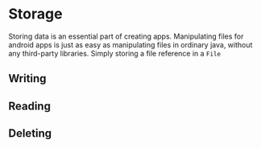 # Storage

Storing data is an essential part of creating apps. Manipulating files for android apps is just as easy as manipulating files in ordinary java, without any third-party libraries. Simply storing a file reference in a `File`

## Writing



## Reading

## Deleting
